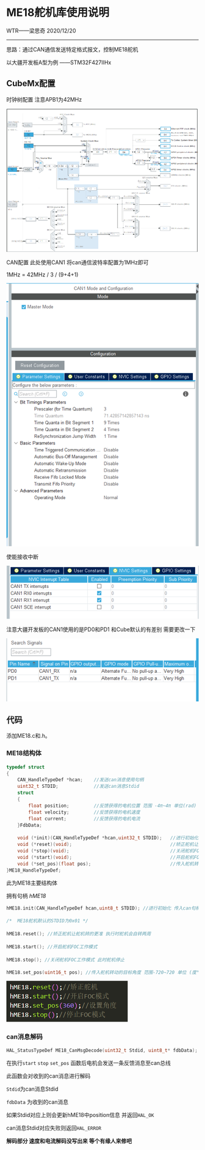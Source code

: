 # ME18舵机库使用说明

WTR——梁思奇 2020/12/20

****

思路：通过CAN通信发送特定格式报文，控制ME18舵机

以大疆开发板A型为例 ——STM32F427IIHx

## CubeMx配置

时钟树配置 注意APB1为42MHz

![image-20201220224725792](README.assets/image-20201220224725792.png)

CAN配置 此处使用CAN1 将can通信波特率配置为1MHz即可

1MHz = 42MHz / 3  / (9+4+1)

![image-20201220224828439](README.assets/image-20201220224828439.png)

使能接收中断

![image-20201220224928678](README.assets/image-20201220224928678.png)

注意大疆开发板的CAN1使用的是PD0和PD1 和Cube默认的有差别 需要更改一下

![image-20201220224957513](README.assets/image-20201220224957513.png)

## 代码

添加ME18.c和.h。

### ME18结构体

```c
typedef struct 
{	
	CAN_HandleTypeDef *hcan;	//发送can消息使用句柄
	uint32_t STDID;				//发送can消息Stdid
    struct 
	{
		float position;			//反馈获得的电机位置 范围 -4π~4π 单位(rad)
		float velocity;			//反馈获得的电机速度
		float current; 			//反馈获得的电机电流
	}FdbData;	

	void (*init)(CAN_HandleTypeDef *hcan,uint32_t STDID);  	//进行初始化 传入can句柄和舵机can通信的标准标识符
	void (*reset)(void);									//矫正舵机让舵机转的更准 执行时舵机会自转两周 
	void (*stop)(void);										//关闭舵机FOC工作模式 此时舵机停止				
	void (*start)(void);									//开启舵机FOC工作模式
	void (*set_pos)(float pos);								//传入舵机转动的目标角度 范围-720~720 单位 (度°)
}ME18_HandleTypeDef;
```

此为ME18主要结构体 

拥有句柄 *hME18*

```c
hME18.init(CAN_HandleTypeDef hcan,uint8_t STDID); //进行初始化 传入can句柄和舵机can通信的标准标识符

/*  ME18舵机默认的STDID为0x01 */

hME18.reset(); //矫正舵机让舵机转的更准 执行时舵机会自转两周 

hME18.start(); //开启舵机FOC工作模式

hME18.stop(); //关闭舵机FOC工作模式 此时舵机停止

hME18.set_pos(uint16_t pos); //传入舵机转动的目标角度 范围-720~720 单位 (度°)
```

![image-20210405190121717](README.assets/image-20210405190121717.png)

### can消息解码

```c
HAL_StatusTypeDef ME18_CanMsgDecode(uint32_t Stdid, uint8_t* fdbData);
```

在执行`start` `stop` `set_pos` 函数后电机会发送一条反馈消息至can总线

此函数会对收到的can消息进行解码

`Stdid`为can消息Stdid

`fdbData` 为收到的can消息 

如果Stdid对应上则会更新hME18中position信息 并返回`HAL_OK`

can消息Stdid对应失败则返回`HAL_ERROR`

**解码部分 速度和电流解码没写出来 等个有缘人来修吧**